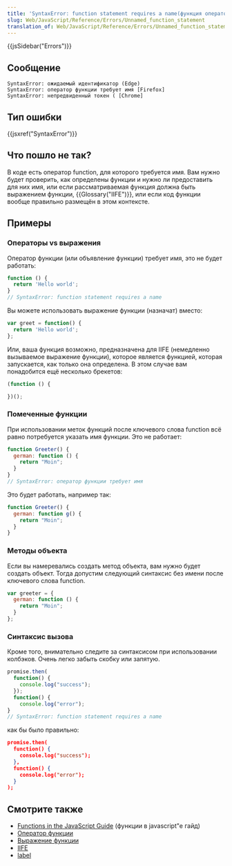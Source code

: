 ```yaml
---
title: 'SyntaxError: function statement requires a name(функция оператор требует имя)'
slug: Web/JavaScript/Reference/Errors/Unnamed_function_statement
translation_of: Web/JavaScript/Reference/Errors/Unnamed_function_statement
---
```


{{jsSidebar("Errors")}}

## Сообщение

```
SyntaxError: ожидаемый идентификатор (Edge)
SyntaxError: оператор функции требует имя [Firefox]
SyntaxError: непредвиденный токен ( [Chrome]
```

## Тип ошибки

{{jsxref("SyntaxError")}}

## Что пошло не так?

В коде есть оператор function, для которого требуется имя. Вам нужно будет проверить, как определены функции и нужно ли предоставить для них имя, или если рассматриваемая функция должна быть выражением функции, {{Glossary("IIFE")}}, или если код функции вообще правильно размещён в этом контексте.

## Примеры

### Операторы vs выражения

Оператор функции (или объявление функции) требует имя, это не будет работать:

```js example-bad
function () {
  return 'Hello world';
}
// SyntaxError: function statement requires a name
```

Вы можете использовать выражение функции (назначат) вместо:

```js example-good
var greet = function() {
  return 'Hello world';
};
```

Или, ваша функция возможно, предназначена для IIFE (немедленно вызываемое выражение функции), которое является функцией, которая запускается, как только она определена. В этом случае вам понадобится ещё несколько брекетов:

```js example-good
(function () {

})();
```

### Помеченные функции

При использовании меток функций после ключевого слова function всё равно потребуется указать имя функции. Это не работает:

```js example-bad
function Greeter() {
  german: function () {
    return "Moin";
  }
}
// SyntaxError: оператор функции требует имя
```

Это будет работать, например так:

```js example-good
function Greeter() {
  german: function g() {
    return "Moin";
  }
}
```

### Методы объекта

Если вы намеревались создать метод объекта, вам нужно будет создать объект. Тогда допустим следующий синтаксис без имени после ключевого слова function.

```js example-good
var greeter = {
  german: function () {
    return "Moin";
  }
};
```

### Синтаксис вызова

Кроме того, внимательно следите за синтаксисом при использовании колбэков. Очень легко забыть скобку или запятую.

```js example-bad
promise.then(
  function() {
    console.log("success");
  });
  function() {
    console.log("error");
}
// SyntaxError: function statement requires a name
```

как бы было правильно:

```json example-good
promise.then(
  function() {
    console.log("success");
  },
  function() {
    console.log("error");
  }
);
```

## Смотрите также

- [Functions in the JavaScript Guide](/ru/docs/Web/JavaScript/Guide/Functions) (функции в javascript"e гайд)
- [Оператор функции](/ru/docs/Web/JavaScript/Reference/Statements/function)
- [Выражение функции](/ru/docs/Web/JavaScript/Reference/Operators/function)
- [IIFE](https://en.wikipedia.org/wiki/Immediately-invoked_function_expression)
- [label](/ru/docs/Web/JavaScript/Reference/Statements/label)
